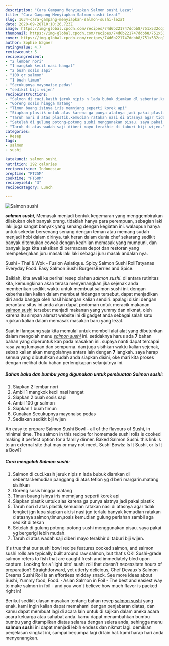 ```yaml
---
description: "Cara Gampang Menyiapkan Salmon sushi Lezat"
title: "Cara Gampang Menyiapkan Salmon sushi Lezat"
slug: 1634-cara-gampang-menyiapkan-salmon-sushi-lezat
date: 2020-09-28T10:10:26.723Z
image: https://img-global.cpcdn.com/recipes/74d6b221747ddbb8/751x532cq70/salmon-sushi-foto-resep-utama.jpg
thumbnail: https://img-global.cpcdn.com/recipes/74d6b221747ddbb8/751x532cq70/salmon-sushi-foto-resep-utama.jpg
cover: https://img-global.cpcdn.com/recipes/74d6b221747ddbb8/751x532cq70/salmon-sushi-foto-resep-utama.jpg
author: Sophie Wagner
ratingvalue: 4.7
reviewcount: 5
recipeingredient:
- "2 lembar nori"
- "1 mangkok kecil nasi hangat"
- "2 buah sosis sapi"
- "100 gr salmon"
- "1 buah timun"
- "Secukupnya mayonaise pedas"
- "sedikit biji wijen"
recipeinstructions:
- "Salmon di cuci.kasih jeruk nipis n lada bubuk diamkan dl sebentar.kemudian panggang di atas teflon yg d beri margarin.matang sisihkan"
- "Goreng sosis hingga matang"
- "Timun buang isinya iris memnjang seperti korek api"
- "Siapkan plastik untuk alas karena ga punya alatnya jadi pakai plastik"
- "Taruh nori d atas plastik,kemudian ratakan nasi di atasnya agar tidak lengket jgn lupa siapkan air.isi nasi jgn terlalu banyak kemudian ratakan d atasnya salmon,timun,sosis kemudian gulung perlahan sambil aga sedikit di tekan"
- "Setelah di gulung potong-potong sushi menggunakan pisau. saya pakai yg bergerigi lebih mudah."
- "Taruh di atas wadah saji diberi mayo terakhir di taburi biji wijen."
categories:
- Resep
tags:
- salmon
- sushi

katakunci: salmon sushi 
nutrition: 292 calories
recipecuisine: Indonesian
preptime: "PT25M"
cooktime: "PT60M"
recipeyield: "3"
recipecategory: Lunch

---
```



![Salmon sushi](https://img-global.cpcdn.com/recipes/74d6b221747ddbb8/751x532cq70/salmon-sushi-foto-resep-utama.jpg)

<b><i>salmon sushi</i></b>, Memasak menjadi bentuk kegemaran yang menggembirakan dilakukan oleh banyak orang. tidaklah hanya para perempuan, sebagian laki laki juga sangat banyak yang senang dengan kegiatan ini. walaupun hanya untuk sekedar bersenang senang dengan teman atau memang sudah menjadi hobi dalam dirinya. tak heran dalam dunia chef sekarang sedikit banyak ditemukan cowok dengan keahlian memasak yang mumpuni, dan banyak juga kita saksikan di bermacam depot dan restoran yang mempekerjakan juru masak laki laki sebagai juru masak andalan nya.

Sushi - Thaï &amp; Wok - Fusion Asiatique. Spicy Salmon Sushi RollTatyanas Everyday Food. Easy Salmon Sushi BurgersBerries and Spice.

Baiklah, kita awali ke perihal resep olahan <i>salmon sushi</i>. di antara rutinitas kita, kemungkinan akan terasa menyenangkan jika sejenak anda memberikan sedikit waktu untuk membuat salmon sushi ini. dengan keberhasilan kalian dalam membuat hidangan tersebut, dapat menjadikan diri anda bangga oleh hasil hidangan kalian sendiri. apalagi disini dengan perantara situs ini anda akan dapat pedoman untuk meracik makanan <u>salmon sushi</u> tersebut menjadi makanan yang yummy dan nikmat, oleh karena itu simpan alamat website ini di gadget anda sebagai salah satu rujukan kalian dalam memasak masakan baru yang lezat.


Saat ini langsung saja kita memulai untuk membeli alat alat yang dibutuhkan dalam mengolah menu <u><i>salmon sushi</i></u> ini. setidaknya harus ada <b>7</b> bahan bahan yang diperuntuk kan pada masakan ini. supaya nanti dapat tercapai rasa yang lumayan dan sempurna. dan juga sisihkan waktu kalian sejenak, sebab kalian akan mengolahnya antara lain dengan <b>7</b> langkah. saya harap semua yang dibutuhkan sudah anda siapkan disini, oke mari kita proses dengan melihat dulu bahan perlengkapan selanjutnya ini.

<!--inarticleads1-->

##### Bahan baku dan bumbu yang digunakan untuk pembuatan Salmon sushi:

1. Siapkan 2 lembar nori
1. Ambil 1 mangkok kecil nasi hangat
1. Siapkan 2 buah sosis sapi
1. Ambil 100 gr salmon
1. Siapkan 1 buah timun
1. Gunakan Secukupnya mayonaise pedas
1. Sediakan sedikit biji wijen


An easy to prepare Salmon Sushi Bowl - all of the flavours of Sushi, in minimal time. The salmon in this recipe for homemade sushi rolls is cooked making it perfect option for a family dinner. Baked Salmon Sushi. this link is to an external site that may or may not meet. Sushi Bowls: Is It Sushi, or Is It a Bowl? 

<!--inarticleads2-->

##### Cara mengolah Salmon sushi:

1. Salmon di cuci.kasih jeruk nipis n lada bubuk diamkan dl sebentar.kemudian panggang di atas teflon yg d beri margarin.matang sisihkan
1. Goreng sosis hingga matang
1. Timun buang isinya iris memnjang seperti korek api
1. Siapkan plastik untuk alas karena ga punya alatnya jadi pakai plastik
1. Taruh nori d atas plastik,kemudian ratakan nasi di atasnya agar tidak lengket jgn lupa siapkan air.isi nasi jgn terlalu banyak kemudian ratakan d atasnya salmon,timun,sosis kemudian gulung perlahan sambil aga sedikit di tekan
1. Setelah di gulung potong-potong sushi menggunakan pisau. saya pakai yg bergerigi lebih mudah.
1. Taruh di atas wadah saji diberi mayo terakhir di taburi biji wijen.


It&#39;s true that our sushi bowl recipe features cooked salmon, and salmon sushi rolls are typically built around raw salmon, but that&#39;s OK! Sushi-grade salmon refers to fish that are caught fresh and immediately bled upon capture. Looking for a &#39;light bite&#39; sushi roll that doesn&#39;t necessitate hours of preparation? Straightforward, yet utterly delicious, Chef Devaux&#39;s Salmon Dreams Sushi Roll is an effortless midday snack. See more ideas about Sushi, Yummy food, Food. · Asian Salmon in Foil - The best and easiest way to make salmon in foil - and you won&#39;t believe how much flavor is packed right in! 

Berikut sedikit ulasan masakan tentang bahan resep <u>salmon sushi</u> yang enak. kami ingin kalian dapat memahami dengan penjabaran diatas, dan kamu dapat membuat lagi di acara lain untuk di sajikan dalam aneka acara acara keluarga atau sahabat anda. kamu dapat menambahkan bumbu bumbu yang ditampilkan diatas selaras dengan selera anda, sehingga menu <b>salmon sushi</b> ini dapat menjadi lebih endess dan nikmat lagi. demikian penjelasan singkat ini, sampai berjumpa lagi di lain hal. kami harap hari anda menyenangkan.
